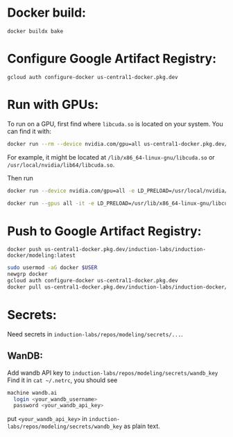 # Docker build:
`docker buildx bake`

# Configure Google Artifact Registry:
`gcloud auth configure-docker us-central1-docker.pkg.dev`

# Run with GPUs:

To run on a GPU, first find where `libcuda.so` is located on your system. You can find it with:
```bash
docker run --rm --device nvidia.com/gpu=all us-central1-docker.pkg.dev/induction-labs/induction-docker/modeling:latest find /usr -name "libcuda.so*" 2>/dev/null
```

For example, it might be located at `/lib/x86_64-linux-gnu/libcuda.so` or `/usr/local/nvidia/lib64/libcuda.so`.

Then run
```sh
docker run --device nvidia.com/gpu=all -e LD_PRELOAD=/usr/local/nvidia/lib64/libcuda.so us-central1-docker.pkg.dev/induction-labs/induction-docker/modeling:latest pytest
```


```sh
docker run --gpus all -it -e LD_PRELOAD=/usr/lib/x86_64-linux-gnu/libcuda.so us-central1-docker.pkg.dev/induction-labs/induction-docker/modeling:latest /bin/bash
```


# Push to Google Artifact Registry:
`docker push us-central1-docker.pkg.dev/induction-labs/induction-docker/modeling:latest`

```sh
sudo usermod -aG docker $USER
newgrp docker
gcloud auth configure-docker us-central1-docker.pkg.dev
docker pull us-central1-docker.pkg.dev/induction-labs/induction-docker/modeling:latest
```


# Secrets:
Need secrets in `induction-labs/repos/modeling/secrets/...`.
## WanDB:
Add wandb API key to `induction-labs/repos/modeling/secrets/wandb_key`
Find it in `cat ~/.netrc`, you should see
```sh
machine wandb.ai
  login <your_wandb_username>
  password <your_wandb_api_key>
```
put `<your_wandb_api_key>` in `induction-labs/repos/modeling/secrets/wandb_key` as plain text.